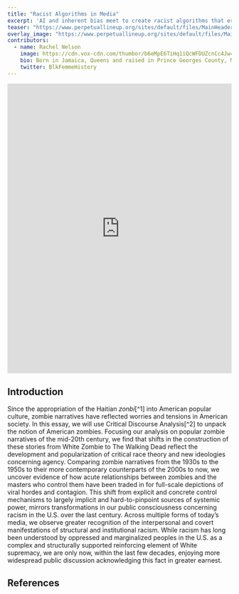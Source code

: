 ```yaml
---
title: "Racist Algorithms in Media"
excerpt: 'AI and inherent bias meet to create racist algorithms that erase, hypersexualize, and criminalize Black people in America.'
teaser: "https://www.perpetuallineup.org/sites/default/files/MainHeaderImage.jpg"
overlay_image: "https://www.perpetuallineup.org/sites/default/files/MainHeaderImage.jpg"
contributors:
  - name: Rachel Nelson
    image: https://cdn.vox-cdn.com/thumbor/b6eMpE6TiHq1iQcWFDUZcnCc4Jw=/0x0:1000x750/1200x900/filters:focal(0x0:1000x750)/cdn.vox-cdn.com/uploads/chorus_image/image/48144985/chucklead.0.jpg
    bio: Born in Jamaica, Queens and raised in Prince Georges County, MD. University of Delaware graduate student studying Black education and activism. Lover of books, food, and Target. 
    twitter: BlkFemmeHistory
---
```


<iframe src='https://cdn.knightlab.com/libs/timeline3/latest/embed/index.html?source=119fAgXna2SmiedJ4rXcjcufehgfZ17cEBzLARuS9fPk&font=Default&lang=en&initial_zoom=2&height=650' width='100%' height='650' webkitallowfullscreen mozallowfullscreen allowfullscreen frameborder='0'></iframe>


## Introduction

Since the appropriation of the Haitian *zonbi*[^1] into American popular culture, zombie narratives have reflected worries and tensions in American society. In this essay, we will use Critical Discourse Analysis[^2] to unpack the notion of American zombies. Focusing our analysis on popular zombie narratives of the mid-20th century, we find that shifts in the construction of these stories from White Zombie to The Walking Dead reflect the development and popularization of critical race theory and new ideologies concerning agency. Comparing zombie narratives from the 1930s to the 1950s to their more contemporary counterparts of the 2000s to now, we uncover evidence of how acute relationships between zombies and the masters who control them have been traded in for full-scale depictions of viral hordes and contagion. This shift from explicit and concrete control mechanisms to largely implicit and hard-to-pinpoint sources of systemic power, mirrors transformations in our public consciousness concerning racism in the U.S. over the last century. Across multiple forms of today’s media, we observe greater recognition of the interpersonal and covert manifestations of structural and institutional racism. While racism has long been understood by oppressed and marginalized peoples in the U.S. as a complex and structurally supported reinforcing element of White supremacy, we are only now, within the last few decades, enjoying more widespread public discussion acknowledging this fact in greater earnest.

## References
